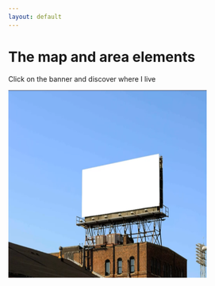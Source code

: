 ```yaml
---
layout: default
---
```

<h1>The map and area elements</h1>

<p>Click on the banner and discover where I live</p>

<img src="Imagine Your ADVERTISING hERE.jpg" alt="WhoAmI" usemap="#workmap" width="400" height="379">

<map name="workmap">
  <area shape="rect" coords="34,44,270,350" alt="Computer" href="Skyline-Milano%20-%202%20-%20little.jpg">
<!--  <area shape="rect" coords="290,172,333,250" alt="Phone" href="phone.htm">   
  <area shape="circle" coords="337,300,44" alt="Cup of coffee" href="coffee.htm"> -->
</map>
<div>

</div>
